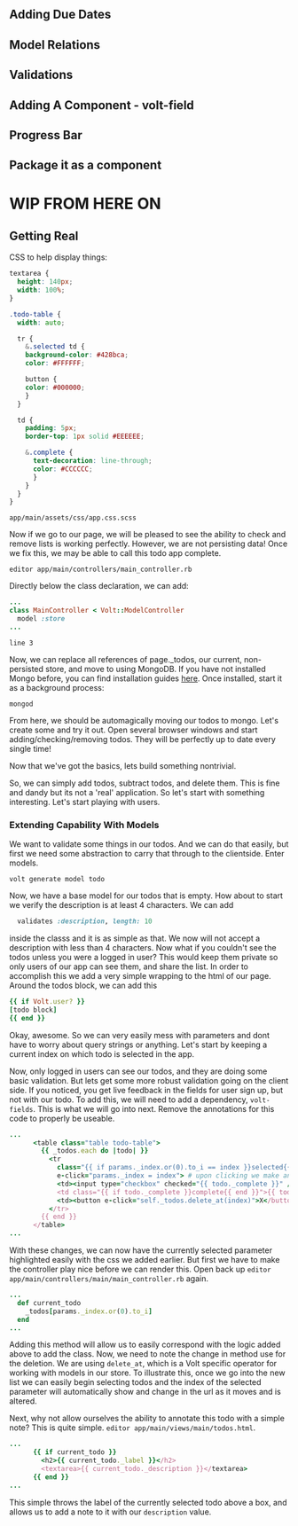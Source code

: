 ## Adding Due Dates

## Model Relations

## Validations

## Adding A Component - volt-field

## Progress Bar

## Package it as a component



# WIP FROM HERE ON
## Getting Real

CSS to help display things:

```CSS
textarea {
  height: 140px;
  width: 100%;
}

.todo-table {
  width: auto;

  tr {
    &.selected td {
    background-color: #428bca;
    color: #FFFFFF;

    button {
    color: #000000;
    }
  }

  td {
    padding: 5px;
    border-top: 1px solid #EEEEEE;

    &.complete {
      text-decoration: line-through;
      color: #CCCCCC;
      }
    }
  }
}
```
`app/main/assets/css/app.css.scss`

Now if we go to our page, we will be pleased to see the ability to check
and remove lists is working perfectly. However, we are not persisting data!
Once we fix this, we may be able to call this todo app complete. 

`editor app/main/controllers/main_controller.rb`

Directly below the class declaration, we can add:

```RUBY
...
class MainController < Volt::ModelController
  model :store
...
```
`line 3`

Now, we can replace all references of page._todos, our current, non-persisted store,
and move to using MongoDB. If you have not installed Mongo before, you can find
installation guides [here](link). Once installed, start it as a background process:

`mongod`

From here, we should be automagically moving our todos to mongo. Let's create some
and try it out. Open several browser windows and start adding/checking/removing todos.
They will be perfectly up to date every single time!

Now that we've got the basics, lets build something nontrivial.


So, we can simply add todos, subtract todos, and delete them. This is fine and dandy but its not a
'real' application. So let's start with something interesting. Let's start playing with users.

### Extending Capability With Models
We want to validate some things in our todos. And we can do that easily, but first we need some
abstraction to carry that through to the clientside. Enter models.

`volt generate model todo`

Now, we have a base model for our todos that is empty. How about to start we verify the description
is at least 4 characters. We can add

```RUBY
  validates :description, length: 10
```

inside the classs and it is as simple as that. We now will not accept a description with less than
4 characters. Now what if you couldn't see the todos unless you were a logged in user? This would
keep them private so only users of our app can see them, and share the list. In order to accomplish
this we add a very simple wrapping to the html of our page. Around the todos block, we can add this

```RUBY
{{ if Volt.user? }}
[todo block]
{{ end }}
```
Okay, awesome. So we can very easily mess with parameters and dont have to worry about query
strings or anything. Let's start by keeping a current index on which todo is selected in the app.  

Now, only logged in users can see our todos, and they are doing some basic validation. But lets
get some more robust validation going on the client side. If you noticed, you get live feedback
in the fields for user sign up, but not with our todo. To add this, we will need to add a 
dependency, `volt-fields`. This is what we will go into next. Remove the annotations for this code
to properly be useable.


```RUBY
...
      <table class="table todo-table">
        {{ _todos.each do |todo| }}
          <tr
            class="{{ if params._index.or(0).to_i == index }}selected{{ end }}" # we check if the params index is equal to itself or 0
            e-click="params._index = index"> # upon clicking we make an event setting the index to this var
            <td><input type="checkbox" checked="{{ todo._complete }}" /></td>
            <td class="{{ if todo._complete }}complete{{ end }}">{{ todo._label }}</td>
            <td><button e-click="self._todos.delete_at(index)">X</button></td> # We delete based off this new index id
          </tr>
        {{ end }}
      </table>
...
```

With these changes, we can now have the currently selected parameter highlighted easily with the
css we added earlier. But first we have to make the controller play nice before we can render this. Open back up `editor app/main/controllers/main/main_controller.rb` again.

```RUBY
...
  def current_todo
    _todos[params._index.or(0).to_i]
  end
...
```

Adding this method will allow us to easily correspond with the logic added above to add the class.
Now, we need to note the change in method use for the deletion. We are using `delete_at`, which is
a Volt specific operator for working with models in our store. To illustrate this, once
we go into the new list we can easily begin selecting todos and the index of the selected parameter
will automatically show and change in the url as it moves and is altered. 

Next, why not allow ourselves the ability to annotate this todo with a simple note? This is quite
simple. `editor app/main/views/main/todos.html`.

```RUBY
...
      {{ if current_todo }}
        <h2>{{ current_todo._label }}</h2>
        <textarea>{{ current_todo._description }}</textarea>
      {{ end }}
...
```

This simple throws the label of the currently selected todo above a box, and allows us to add a note
to it with our `description` value. 
